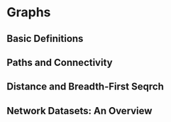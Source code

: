 # Graphs


## Basic Definitions



## Paths and Connectivity



## Distance and Breadth-First Seqrch



## Network Datasets: An Overview




